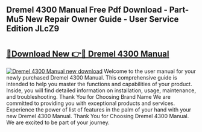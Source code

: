 ## Dremel 4300 Manual Free Pdf Download - Part-Mu5 New Repair Owner Guide - User Service Edition JLcZ9

# <h2><a href="http://bc28020.oget.top/?id=Dremel+4300+Manual">🔗Download New 👉🔴 Dremel 4300 Manual</a></h2>

[![Dremel 4300 Manual new download](https://i.imgur.com/5g1atiW.png)](http://bc28020.oget.top/?id=Dremel+4300+Manual)
Welcome to the user manual for your newly purchased Dremel 4300 Manual. This comprehensive guide is intended to help you master the functions and capabilities of your product. Inside, you will find detailed information on installation, usage, maintenance, and troubleshooting. Thank You for Choosing Brand Name We are committed to providing you with exceptional products and services. Experience the power of list of features in the palm of your hand with your new Dremel 4300 Manual. Thank You for Choosing Dremel 4300 Manual. We are excited to be part of your journey.
